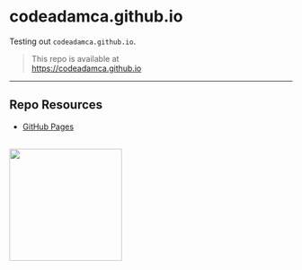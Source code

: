 # codeadamca.github.io

Testing out `codeadamca.github.io`.

> This repo is available at  
> https://codeadamca.github.io

---

## Repo Resources

- [GitHub Pages](https://pages.github.com/)

<br>
<a href="https://codeadam.ca">
<img src="https://cdn.codeadam.ca/images@1.0.0/codeadam-logo-coloured-horizontal.png" width="200">
</a>
